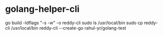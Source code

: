 # golang-helper-cli

go build -ldflags "-s -w" -o reddy-cli
sudo ls /usr/local/bin
sudo cp reddy-cli /usr/local/bin
reddy-cli --create-go rahul-yr/golang-test
